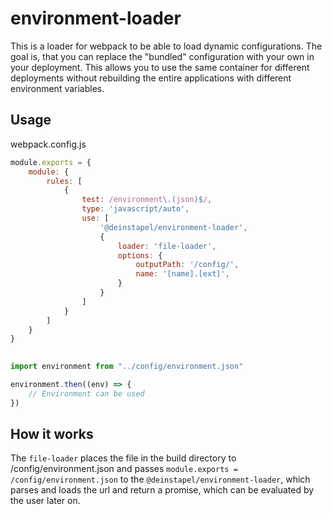 # environment-loader

This is a loader for webpack to be able to load dynamic configurations. The goal is, that you can replace the "bundled" configuration with your own in your deployment. This allows you to use the same container for different deployments without rebuilding the entire applications with different environment variables.

## Usage

webpack.config.js
```javascript
module.exports = {
    module: {
        rules: [
            {
                test: /environment\.(json)$/,
                type: 'javascript/auto',
                use: [
                    '@deinstapel/environment-loader',
                    {
                        loader: 'file-loader',
                        options: {
                            outputPath: '/config/',
                            name: '[name].[ext]',
                        }
                    }
                ]
            }
        ]
    }
}
```

```javascript
   
import environment from "../config/environment.json"

environment.then((env) => {
    // Environment can be used  
})
```

## How it works

The `file-loader` places the file in the build directory to /config/environment.json and passes `module.exports = /config/environment.json` to the `@deinstapel/environment-loader`, which parses and loads the url and return a promise, which can be evaluated by the user later on.
